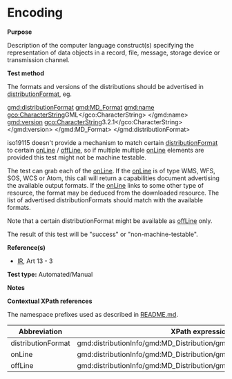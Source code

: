 
# Encoding

**Purpose**	

Description of the computer language construct(s) specifying the representation of data objects in a record, file, message, storage device or transmission channel.

**Test method**	

The formats and versions of the distributions should be advertised in [distributionFormat](#distributionFormat), eg.

<gmd:distributionFormat>
  <gmd:MD_Format>
    <gmd:name>
      <gco:CharacterString>GML</gco:CharacterString>
    </gmd:name>
    <gmd:version>
      <gco:CharacterString>3.2.1</gco:CharacterString>
    </gmd:version>
  </gmd:MD_Format>
</gmd:distributionFormat>

iso19115 doesn't provide a mechanism to match certain [distributionFormat](#gmd:distributionFormat) to certain [onLine](#onLine) / [offLine](#offLine), so if multiple multiple [onLine](#onLine) elements are provided this test might not be machine testable. 

The test can grab each of the [onLine](#onLine). If the [onLine](#onLine) is of type WMS, WFS, SOS, WCS or Atom, this call will return a capabilities document advertising the available output formats. If the [onLine](#onLine) links to some other type of resource, the format may be deduced from the downloaded resource. The list of advertised distributionFormats should match with the available formats.

Note that a certain distributionFormat might be available as [offLine](#offLine) only.
 
The result of this test will be "success" or "non-machine-testable".

**Reference(s)**	 

* [IR](./README.md#IR), Art 13 - 3

**Test type:** Automated/Manual

**Notes**

**Contextual XPath references**

The namespace prefixes used as described in [README.md](./README.md#namespaces).

Abbreviation                                   |  XPath expression (relative to gmd:MD_Metadata)
-----------------------------------------------| -------------------------------------------------------------------------
distributionFormat <a name="distributionFormat"></a>   | gmd:distributionInfo/gmd:MD_Distribution/gmd:distributionFormat
onLine <a name="onLine"></a>   | gmd:distributionInfo/gmd:MD_Distribution/gmd:transferOptions/gmd:MD_DigitalTransferOptions/gmd:onLine
offLine <a name="onLine"></a>   | gmd:distributionInfo/gmd:MD_Distribution/gmd:transferOptions/gmd:MD_DigitalTransferOptions/gmd:offLine